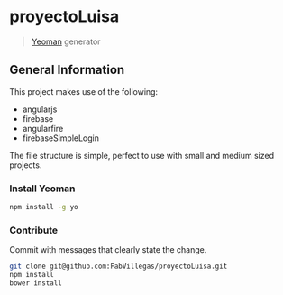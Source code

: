 # proyectoLuisa
> [Yeoman](http://yeoman.io) generator


## General Information

This project makes use of the following:

- angularjs
- firebase
- angularfire
- firebaseSimpleLogin

The file structure is simple, perfect to use with small and medium sized projects.

### Install Yeoman

```bash
npm install -g yo
```

### Contribute

Commit with messages that clearly state the change.

```bash
git clone git@github.com:FabVillegas/proyectoLuisa.git
npm install
bower install
```
